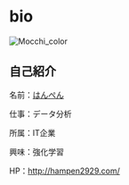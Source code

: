 # bio
![Mocchi_color](https://user-images.githubusercontent.com/34574033/54477569-70e0b600-484c-11e9-8a72-a48098f0b49c.png)

## 自己紹介
名前：[はんぺん](https://twitter.com/hampen2929)

仕事：データ分析

所属：IT企業

興味：強化学習

HP：http://hampen2929.com/
